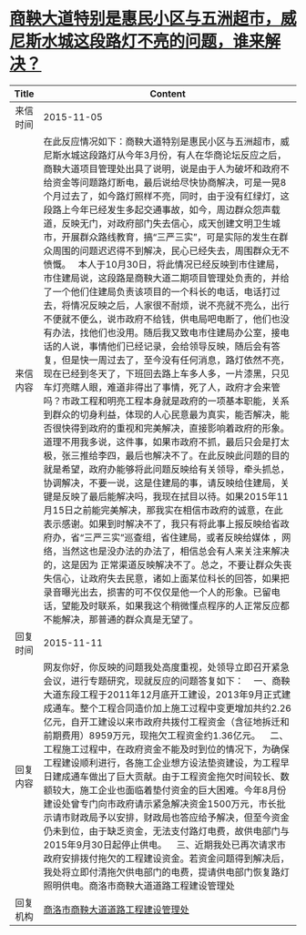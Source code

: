 # <a href="http://www.shangluo.gov.cn/zmhd/ldxxxx.jsp?urltype=leadermail.LeaderMailContentUrl&wbtreeid=1112&leadermailid=3396">商鞅大道特别是惠民小区与五洲超市，威尼斯水城这段路灯不亮的问题，谁来解决？</a>
| Title |                                                                                                                                                                                                                                                                                                                                                                                                                                                                                                Content                                                                                                                                                                                                                                                                                                                                                                                                                                                                                                |
|:-----:|-------------------------------------------------------------------------------------------------------------------------------------------------------------------------------------------------------------------------------------------------------------------------------------------------------------------------------------------------------------------------------------------------------------------------------------------------------------------------------------------------------------------------------------------------------------------------------------------------------------------------------------------------------------------------------------------------------------------------------------------------------------------------------------------------------------------------------------------------------------------------------------------------------------------------------------------------------------------------------------------------------|
| 来信时间  | 2015-11-05                                                                                                                                                                                                                                                                                                                                                                                                                                                                                                                                                                                                                                                                                                                                                                                                                                                                                                                                                                                            |
| 来信内容  | 在此反应情况如下：商鞅大道特别是惠民小区与五洲超市，威尼斯水城这段路灯从今年3月份，有人在华商论坛反应之后，商鞅大道项目管理处出具了说明，说是由于人为破坏和政府不给资金等问题路灯断电，最后说给尽快协商解决，可是一晃8个月过去了，如今路灯照样不亮，同时，由于没有红绿灯，这段路上今年已经发生多起交通事故，如今，周边群众怨声载道，反映无门，对政府部门失去信心，成天创建文明卫生城市，开展群众路线教育，搞“三严三实”，可是实际的发生在群众周围的问题迟迟得不到解决，民心已经失去，周围群众无不愤慨。   本人于10月30日，将此情况已经反映到市住建局，市住建局说，这段路是商鞅大道二期项目管理处负责的，并给了一个他们住建局负责该项目的一个科长的电话，电话打过去，将情况反映之后，人家很不耐烦，说不亮就不亮么，出行不便就不便么，说市政府不给钱，供电局吧电断了，他们也没有办法，找他们也没用。随后我又致电市住建局办公室，接电话的人说，事情他们已经记录，会给领导反映，随后会有答复，但是快一周过去了，至今没有任何消息，路灯依然不亮，现在已经到冬天了，下班回去路上车多人多，一片漆黑，只见车灯亮瞎人眼，难道非得出了事情，死了人，政府才会来管吗？市政工程和明亮工程本身就是政府的一项基本职能，关系到群众的切身利益，体现的人心民意最为真实，能否解决，能否很快得到政府的重视和完美解决，直接影响着政府的形象。道理不用我多说，这件事，如果市政府不抓，最后只会是打太极，张三推给李四，最后也解决不了。在此反映此问题的目的就是希望，政府办能够将此问题反映给有关领导，牵头抓总，协调解决，不要一说，这是住建局的事，请反映给住建局，关键是反映了最后能解决吗，我现在拭目以待。如果2015年11月15日之前能完美解决，那我实在相信市政府的诚意，在此表示感谢。如果到时解决不了，我只有将此事上报反映给省政府办，省“三严三实”巡查组，省住建局，或者反映给媒体 ，网络，当然这也是没办法的办法了，相信总会有人来关注来解决的，这是因为 正常渠道反映解决不了。总之，不要让群众失丧失信心，让政府失去民意，诸如上面某位科长的回答，如果把录音曝光出去，损害的可不仅仅是他一个人的形象。已留电话，望能及时联系，如果我这个稍微懂点程序的人正常反应都不能解决，那普通的群众真是无望了。 |
| 回复时间  | 2015-11-11                                                                                                                                                                                                                                                                                                                                                                                                                                                                                                                                                                                                                                                                                                                                                                                                                                                                                                                                                                                            |
| 回复内容  | 网友你好，你反映的问题我处高度重视，处领导立即召开紧急会议，进行专题研究，现就反应的问题答复如下：    一、商鞅大道东段工程于2011年12月底开工建设，2013年9月正式建成通车。整个工程合同造价加上施工过程中变更增加共约2.26亿元，自开工建设以来市政府共拨付工程资金（含征地拆迁和前期费用）8959万元，现拖欠工程资金约1.36亿元。    二、工程施工过程中，在政府资金不能及时到位的情况下，为确保工程建设顺利进行，各施工企业想方设法垫资建设，为工程早日建成通车做出了巨大贡献。由于工程资金拖欠时间较长、数额较大，施工企业也面临着垫付资金的巨大困难。今年8月份建设处曾专门向市政府请示紧急解决资金1500万元，市长批示请市财政局予以安排，财政局也答应给予解决，但至今资金仍未到位，由于缺乏资金，无法支付路灯电费，故供电部门与2015年9月30日起停止供电。    三、近期我处已再次请求市政府安排拨付拖欠的工程建设资金。若资金问题得到解决后，我处将立即付清拖欠供电部门的电费，提请供电部门恢复路灯照明供电。商洛市商鞅大道道路工程建设管理处                                                                                                                                                                                                                                                                                                                                                                                                                                                                                                            |
| 回复机构  | <a href="../../categories/agencies/商洛市商鞅大道道路工程建设管理处.md">商洛市商鞅大道道路工程建设管理处</a>                                                                                                                                                                                                                                                                                                                                                                                                                                                                                                                                                                                                                                                                                                                                                                                                                                                                                                                          |